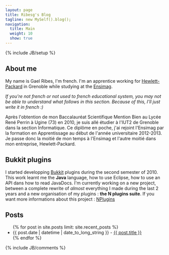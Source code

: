 ```yaml
---
layout: page
title: Ribesg's Blog
tagline: new MySelf().blog();
navigation:
  title: Main
  weight: 10
  show: true
---
```

{% include JB/setup %}

## About me
My name is Gael Ribes, I'm french. I'm an apprentice working for [Hewlett-Packard][] in Grenoble while studying at the [Ensimag][].

_If you're not french or not used to french educational system, you may not be able to understand what follows in this section. Because of this, I'll just write it in french :)_

Après l'obtention de mon Baccalauréat Scientifique Mention Bien au Lycée René Perrin à Ugine (73) en 2010, je suis allé étudier à l'IUT2 de Grenoble dans la section Informatique. Ce diplôme en poche, j'ai rejoint l'Ensimag par la formation en Apprentissage au début de l'année universitaire 2012-2013. Je passe donc la moitié de mon temps à l'Ensimag et l'autre moitié dans mon entreprise, Hewlett-Packard.

## Bukkit plugins
I started developping [Bukkit][] plugins during the second semester of 2010. This work learnt me the **Java** language, how to use Eclipse, how to use an API dans how to read JavaDocs.
I'm currently working on a new project, between a complete rewrite of _almost_ everything I made during the last 2 years and a new organisation of my plugins : **the N plugins suite**.
If you want more informations about this project : [NPlugins][]

## Posts
<ul>
    {% for post in site.posts limit: site.recent_posts %}
        <li>
            {{ post.date | datetime | date_to_long_string }} - <a href="{{ root_url }}{{ post.url }}">{{ post.title }}</a>
        </li>
    {% endfor %}
</ul>


{% include JB/comments %}

<!--- Under this lines are links defined --->
[Ensimag]: http://ensimag.grenoble-inp.fr/ecole-nationale-superieure-d-informatique-et-de-mathematiques-appliquees-74488.kjsp?RH=ENSIMAG_FR&RF=ENSIMAG_EN "Ensimag"

[Hewlett-Packard]: http://en.wikipedia.org/wiki/Hewlett-Packard "Hewlett-Packard"

[Bukkit]: http://bukkit.org "Bukkit Forums"


[NPlugins]: /bukkit/NPlugins.html "More informations about NPlugins"
